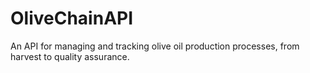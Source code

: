 # OliveChainAPI
An API for managing and tracking olive oil production processes, from harvest to quality assurance.
